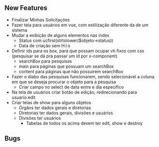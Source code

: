 ## New Features

- Finalizar Minhas Solicitações
- Fazer tela para usuários em vue, com estilização diferente da de um sistema
- Mudar a exibição de alguns elementos nas index
    - Status com ucfirst(strtolower($objeto->status))
    - Data de criação sem H:i:s
- Definir ids para os box, para que possam ocupar vh fixos com css (pesquisar se dá pra passar um id por x-component)
    - searchBox para pesquisas
    - main para páginas que possuam um searchBox
    - content para páginas que não possuirem searchBox
- Fazer o diabo das pesquisas funcionarem, sendo selecionável a coluna em que se deseja procurar o objeto para a pesquisa
    - Criar campo no select de data entre e dia específico
- Na tela de usuários criar botão de edição, redirecionando para usuario.edit
- Criar telas de show para alguns objetos
    - Órgãos ter dados gerais e diretorias
    - Diretorias ter dados gerais, divisões e usuários
    - Divisões ter usuários
        - Tabelas de todos os acima devem ter edit, show e destroy

## Bugs